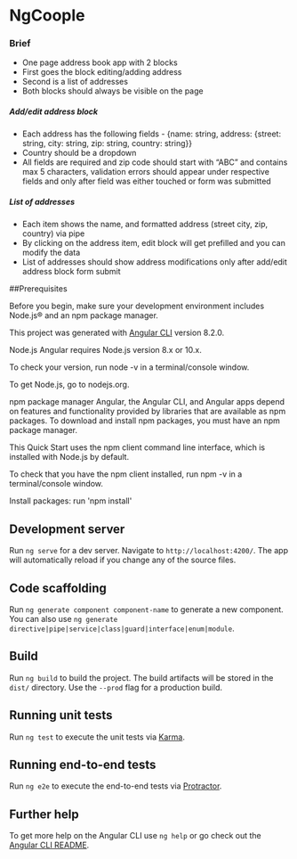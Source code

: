 # NgCoople

### Brief
* One page address book app with 2 blocks
* First goes the block editing/adding address
* Second is a list of addresses
* Both blocks should always be visible on the page

##### Add/edit address block
* Each address has the following fields - {name: string, address: {street: string, city: string, zip: string, country: string}}
*  Country should be a dropdown
* All fields are required and zip code should start with “ABC” and contains max 5 characters, validation errors should appear under respective fields and only after field was either touched or form was submitted

##### List of addresses
* Each item shows the name, and formatted address (street city, zip, country) via pipe
* By clicking on the address item, edit block will get prefilled and you can modify the data
* List of addresses should show address modifications only after add/edit address block form submit

##Prerequisites

Before you begin, make sure your development environment includes Node.js® and an npm package manager.

This project was generated with [Angular CLI](https://github.com/angular/angular-cli) version 8.2.0.

Node.js
Angular requires Node.js version 8.x or 10.x.

To check your version, run node -v in a terminal/console window.

To get Node.js, go to nodejs.org.

npm package manager
Angular, the Angular CLI, and Angular apps depend on features and functionality provided by libraries that are available as npm packages. To download and install npm packages, you must have an npm package manager.

This Quick Start uses the npm client command line interface, which is installed with Node.js by default.

To check that you have the npm client installed, run npm -v in a terminal/console window.

Install packages: run 'npm install'

## Development server

Run `ng serve` for a dev server. Navigate to `http://localhost:4200/`. The app will automatically reload if you change any of the source files.

## Code scaffolding

Run `ng generate component component-name` to generate a new component. You can also use `ng generate directive|pipe|service|class|guard|interface|enum|module`.

## Build

Run `ng build` to build the project. The build artifacts will be stored in the `dist/` directory. Use the `--prod` flag for a production build.

## Running unit tests

Run `ng test` to execute the unit tests via [Karma](https://karma-runner.github.io).

## Running end-to-end tests

Run `ng e2e` to execute the end-to-end tests via [Protractor](http://www.protractortest.org/).

## Further help

To get more help on the Angular CLI use `ng help` or go check out the [Angular CLI README](https://github.com/angular/angular-cli/blob/master/README.md).
